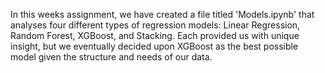 In this weeks assignment, we have created a file titled 'Models.ipynb' that analyses four different types of regression models: Linear Regression, Random Forest, XGBoost, and Stacking. Each provided us with unique insight, but we eventually decided upon XGBoost as the best possible model given the structure and needs of our data. 
